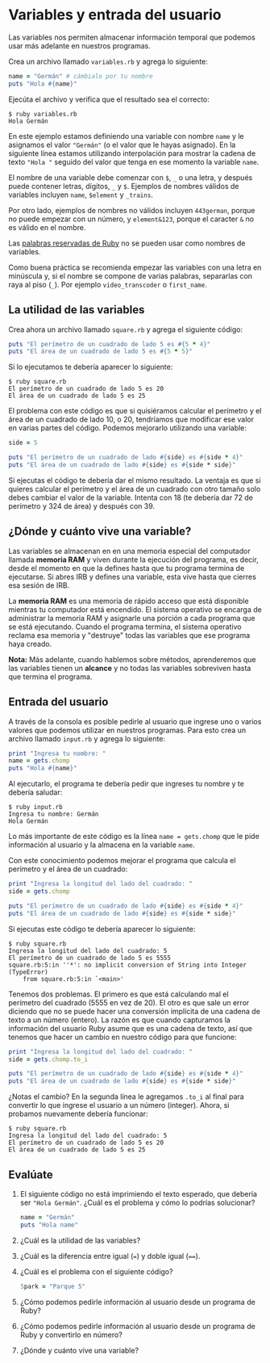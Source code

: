 # Variables y entrada del usuario

Las variables nos permiten almacenar información temporal que podemos usar más adelante en nuestros programas.

Crea un archivo llamado `variables.rb` y agrega lo siguiente:

```ruby
name = "Germán" # cámbialo por tu nombre
puts "Hola #{name}"
```

Ejecúta el archivo y verifica que el resultado sea el correcto:

```
$ ruby variables.rb
Hola Germán
```

En este ejemplo estamos definiendo una variable con nombre `name` y le asignamos el valor `"Germán"` (o el valor que le hayas asignado). En la siguiente línea estamos utilizando interpolación para mostrar la cadena de texto `"Hola "` seguido del valor que tenga en ese momento la variable `name`.

El nombre de una variable debe comenzar con `$`, `_` o una letra, y después puede contener letras, dígitos, `_` y `$`. Ejemplos de nombres válidos de variables incluyen `name`, `$element` y `_trains`.

Por otro lado, ejemplos de nombres no válidos incluyen `443german`, porque no puede empezar con un número, y `element&123`, porque el caracter `&` no es válido en el nombre.

Las [palabras reservadas de Ruby](http://www.studytonight.com/ruby/reserved-keywords-in-ruby) no se pueden usar como nombres de variables.

Como buena práctica se recomienda empezar las variables con una letra en minúscula y, si el nombre se compone de varias palabras, separarlas con raya al piso (`_`). Por ejemplo `video_transcoder` o `first_name`.

## La utilidad de las variables

Crea ahora un archivo llamado `square.rb` y agrega el siguiente código:

```ruby
puts "El perímetro de un cuadrado de lado 5 es #{5 * 4}"
puts "El área de un cuadrado de lado 5 es #{5 * 5}"
```

Si lo ejecutamos te debería aparecer lo siguiente:

```
$ ruby square.rb
El perímetro de un cuadrado de lado 5 es 20
El área de un cuadrado de lado 5 es 25
```

El problema con este código es que si quisiéramos calcular el perímetro y el área de un cuadrado de lado 10, o 20, tendríamos que modificar ese valor en varias partes del código. Podemos mejorarlo utilizando una variable:

```ruby
side = 5

puts "El perímetro de un cuadrado de lado #{side} es #{side * 4}"
puts "El área de un cuadrado de lado #{side} es #{side * side}"
```

Si ejecutas el código te debería dar el mismo resultado. La ventaja es que si quieres calcular el perímetro y el área de un cuadrado con otro tamaño solo debes cambiar el valor de la variable. Intenta con 18 (te debería dar 72 de perímetro y 324 de área) y después con 39.

## ¿Dónde y cuánto vive una variable?

Las variables se almacenan en en una memoria especial del computador llamada **memoria RAM** y viven durante la ejecución del programa, es decir, desde el momento en que la defines hasta que tu programa termina de ejecutarse. Si abres IRB y defines una variable, esta vive hasta que cierres esa sesión de IRB.

La **memoria RAM** es una memoría de rápido acceso que está disponible mientras tu computador está encendido. El sistema operativo se encarga de administrar la memoria RAM y asignarle una porción a cada programa que se está ejecutando. Cuando el programa termina, el sistema operativo reclama esa memoria y "destruye" todas las variables que ese programa haya creado.

**Nota:** Más adelante, cuando hablemos sobre métodos, aprenderemos que las variables tienen un **alcance** y no todas las variables sobreviven hasta que termina el programa.

## Entrada del usuario

A través de la consola es posible pedirle al usuario que ingrese uno o varios valores que podemos utilizar en nuestros programas. Para esto crea un archivo llamado `input.rb` y agrega lo siguiente:

```ruby
print "Ingresa tu nombre: "
name = gets.chomp
puts "Hola #{name}"
```

Al ejecutarlo, el programa te debería pedir que ingreses tu nombre y te debería saludar:

```
$ ruby input.rb
Ingresa tu nombre: Germán
Hola Germán
```

Lo más importante de este código es la línea `name = gets.chomp` que le pide información al usuario y la almacena en la variable `name`.

Con este conocimiento podemos mejorar el programa que calcula el perímetro y el área de un cuadrado:

```ruby
print "Ingresa la longitud del lado del cuadrado: "
side = gets.chomp

puts "El perímetro de un cuadrado de lado #{side} es #{side * 4}"
puts "El área de un cuadrado de lado #{side} es #{side * side}"
```

Si ejecutas este código te debería aparecer lo siguiente:

```
$ ruby square.rb
Ingresa la longitud del lado del cuadrado: 5
El perímetro de un cuadrado de lado 5 es 5555
square.rb:5:in ''*': no implicit conversion of String into Integer (TypeError)
	from square.rb:5:in `<main>'
```

Tenemos dos problemas. El primero es que está calculando mal el perímetro del cuadrado (5555 en vez de 20). El otro es que sale un error diciendo que no se puede hacer una conversión implícita de una cadena de texto a un número (entero). La razón es que cuando capturamos la información del usuario Ruby asume que es una cadena de texto, así que tenemos que hacer un cambio en nuestro código para que funcione:

```ruby
print "Ingresa la longitud del lado del cuadrado: "
side = gets.chomp.to_i

puts "El perímetro de un cuadrado de lado #{side} es #{side * 4}"
puts "El área de un cuadrado de lado #{side} es #{side * side}"
```

¿Notas el cambio? En la segunda línea le agregamos `.to_i` al final para convertir lo que ingrese el usuario a un número (integer). Ahora, si probamos nuevamente debería funcionar:

```
$ ruby square.rb
Ingresa la longitud del lado del cuadrado: 5
El perímetro de un cuadrado de lado 5 es 20
El área de un cuadrado de lado 5 es 25
```

## Evalúate

1. El siguiente código no está imprimiendo el texto esperado, que debería ser `"Hola Germán"`. ¿Cuál es el problema y cómo lo podrías solucionar?

   ```rb
   name = "Germán"
   puts "Hola name"
	 ```

2. ¿Cuál es la utilidad de las variables?

3. ¿Cuál es la diferencia entre igual (`=`) y doble igual (`==`).

4. ¿Cuál es el problema con el siguiente código?

   ```rb
   5park = "Parque 5"
	 ```

5. ¿Cómo podemos pedirle información al usuario desde un programa de Ruby?

6. ¿Cómo podemos pedirle información al usuario desde un programa de Ruby y convertirlo en número?

7. ¿Dónde y cuánto vive una variable?

